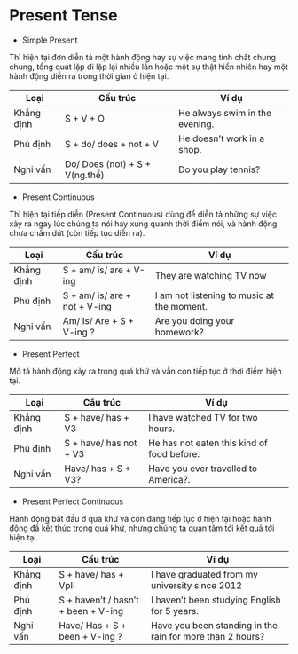# Present Tense

- Simple Present

Thì hiện tại đơn diễn tả một hành động hay sự việc mang tính chất chung chung, tổng quát lặp đi lặp lại nhiều lần hoặc một sự thật hiển nhiên hay một hành động diễn ra trong thời gian ở hiện tại.

| Loại       | Cấu trúc                       | Ví dụ                          |
| ---------- | ------------------------------ | ------------------------------ |
| Khẳng định | S + V + O                      | He always swim in the evening. |
| Phủ định   | S + do/ does + not + V         | He doesn't work in a shop.     |
| Nghi vấn   | Do/ Does (not) + S + V(ng.thể) | Do you play tennis?            |

- Present Continuous

Thì hiện tại tiếp diễn (Present Continuous) dùng để diễn tả những sự việc xảy ra ngay lúc chúng ta nói hay xung quanh thời điểm nói, và hành động chưa chấm dứt (còn tiếp tục diễn ra).

| Loại       | Cấu trúc                      | Ví dụ                                      |
| ---------- | ----------------------------- | ------------------------------------------ |
| Khẳng định | S + am/ is/ are + V-ing       | They are watching TV now                   |
| Phủ định   | S + am/ is/ are + not + V-ing | I am not listening to music at the moment. |
| Nghi vấn   | Am/ Is/ Are + S + V-ing ?     | Are you doing your homework?               |

- Present Perfect

Mô tả hành động xảy ra trong quá khứ và vẫn còn tiếp tục ở thời điểm hiện tại.

| Loại       | Cấu trúc               | Ví dụ                                      |
| ---------- | ---------------------- | ------------------------------------------ |
| Khẳng định | S + have/ has + V3     | I have watched TV for two hours.           |
| Phủ định   | S + have/ has not + V3 | He has not eaten this kind of food before. |
| Nghi vấn   | Have/ has + S + V3?    | Have you ever travelled to America?.       |

- Present Perfect Continuous

Hành động bắt đầu ở quá khứ và còn đang tiếp tục ở hiện tại hoặc hành động đã kết thúc trong quá khứ, nhưng chúng ta quan tâm tới kết quả tới hiện tại.

| Loại       | Cấu trúc                            | Ví dụ                                                     |
| ---------- | ----------------------------------- | --------------------------------------------------------- |
| Khẳng định | S + have/ has + VpII                | I have graduated from my university since 2012            |
| Phủ định   | S + haven’t / hasn’t + been + V-ing | I haven’t been studying English for 5 years.              |
| Nghi vấn   | Have/ Has + S + been + V-ing ?      | Have you been standing in the rain for more than 2 hours? |
